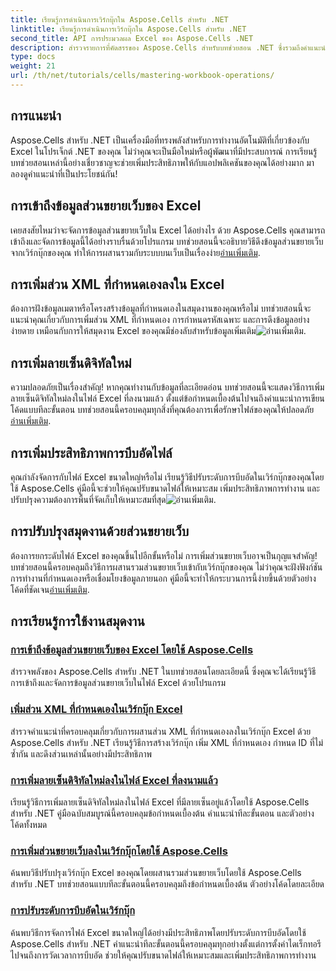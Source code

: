 ```yaml
---
title: เรียนรู้การดำเนินการเวิร์กบุ๊กใน Aspose.Cells สำหรับ .NET
linktitle: เรียนรู้การดำเนินการเวิร์กบุ๊กใน Aspose.Cells สำหรับ .NET
second_title: API การประมวลผล Excel ของ Aspose.Cells .NET
description: สำรวจรายการที่คัดสรรของ Aspose.Cells สำหรับบทช่วยสอน .NET ซึ่งรวมถึงคำแนะนำในการเข้าถึงข้อมูลส่วนขยายเว็บ การเพิ่มลายเซ็นดิจิทัล และการปรับระดับการบีบอัด
type: docs
weight: 21
url: /th/net/tutorials/cells/mastering-workbook-operations/
---
```

## การแนะนำ

Aspose.Cells สำหรับ .NET เป็นเครื่องมือที่ทรงพลังสำหรับการทำงานอัตโนมัติที่เกี่ยวข้องกับ Excel ในโปรเจ็กต์ .NET ของคุณ ไม่ว่าคุณจะเป็นมือใหม่หรือผู้พัฒนาที่มีประสบการณ์ การเรียนรู้บทช่วยสอนเหล่านี้อย่างเชี่ยวชาญจะช่วยเพิ่มประสิทธิภาพให้กับแอปพลิเคชันของคุณได้อย่างมาก มาลองดูคำแนะนำที่เป็นประโยชน์กัน!  

## การเข้าถึงข้อมูลส่วนขยายเว็บของ Excel  

เคยสงสัยไหมว่าจะจัดการข้อมูลส่วนขยายเว็บใน Excel ได้อย่างไร ด้วย Aspose.Cells คุณสามารถเข้าถึงและจัดการข้อมูลนี้ได้อย่างราบรื่นด้วยโปรแกรม บทช่วยสอนนี้จะอธิบายวิธีดึงข้อมูลส่วนขยายเว็บจากเวิร์กบุ๊กของคุณ ทำให้การผสานรวมกับระบบบนเว็บเป็นเรื่องง่าย[อ่านเพิ่มเติม](./accessing-excel-web-extension-information/).  

## การเพิ่มส่วน XML ที่กำหนดเองลงใน Excel  

 ต้องการฝังข้อมูลเมตาหรือโครงสร้างข้อมูลที่กำหนดเองในสมุดงานของคุณหรือไม่ บทช่วยสอนนี้จะแนะนำคุณเกี่ยวกับการเพิ่มส่วน XML ที่กำหนดเอง การกำหนดรหัสเฉพาะ และการดึงข้อมูลอย่างง่ายดาย เหมือนกับการให้สมุดงาน Excel ของคุณมีช่องลับสำหรับข้อมูลเพิ่มเติม![อ่านเพิ่มเติม](./add-custom-xml-parts/).  

## การเพิ่มลายเซ็นดิจิทัลใหม่  

 ความปลอดภัยเป็นเรื่องสำคัญ! หากคุณทำงานกับข้อมูลที่ละเอียดอ่อน บทช่วยสอนนี้จะแสดงวิธีการเพิ่มลายเซ็นดิจิทัลใหม่ลงในไฟล์ Excel ที่ลงนามแล้ว ตั้งแต่ข้อกำหนดเบื้องต้นไปจนถึงคำแนะนำการเขียนโค้ดแบบทีละขั้นตอน บทช่วยสอนนี้ครอบคลุมทุกสิ่งที่คุณต้องการเพื่อรักษาไฟล์ของคุณให้ปลอดภัย[อ่านเพิ่มเติม](./adding-new-digital-signature-to-signed-excel-file/).  

## การเพิ่มประสิทธิภาพการบีบอัดไฟล์  

คุณกำลังจัดการกับไฟล์ Excel ขนาดใหญ่หรือไม่ เรียนรู้วิธีปรับระดับการบีบอัดในเวิร์กบุ๊กของคุณโดยใช้ Aspose.Cells คู่มือนี้จะช่วยให้คุณปรับขนาดไฟล์ให้เหมาะสม เพิ่มประสิทธิภาพการทำงาน และปรับปรุงความต้องการพื้นที่จัดเก็บให้เหมาะสมที่สุด![อ่านเพิ่มเติม](./adjusting-compression-level/). 
 
## การปรับปรุงสมุดงานด้วยส่วนขยายเว็บ  

 ต้องการยกระดับไฟล์ Excel ของคุณขึ้นไปอีกขั้นหรือไม่ การเพิ่มส่วนขยายเว็บอาจเป็นกุญแจสำคัญ! บทช่วยสอนนี้ครอบคลุมถึงวิธีการผสานรวมส่วนขยายเว็บเข้ากับเวิร์กบุ๊กของคุณ ไม่ว่าคุณจะฝังฟังก์ชันการทำงานที่กำหนดเองหรือเชื่อมโยงข้อมูลภายนอก คู่มือนี้จะทำให้กระบวนการนี้ง่ายขึ้นด้วยตัวอย่างโค้ดที่ชัดเจน[อ่านเพิ่มเติม](./adding-web-extension/).  

## การเรียนรู้การใช้งานสมุดงาน
### [การเข้าถึงข้อมูลส่วนขยายเว็บของ Excel โดยใช้ Aspose.Cells](./accessing-excel-web-extension-information/)
สำรวจพลังของ Aspose.Cells สำหรับ .NET ในบทช่วยสอนโดยละเอียดนี้ ซึ่งคุณจะได้เรียนรู้วิธีการเข้าถึงและจัดการข้อมูลส่วนขยายเว็บในไฟล์ Excel ด้วยโปรแกรม
### [เพิ่มส่วน XML ที่กำหนดเองในเวิร์กบุ๊ก Excel](./add-custom-xml-parts/)
สำรวจคำแนะนำที่ครอบคลุมเกี่ยวกับการผสานส่วน XML ที่กำหนดเองลงในเวิร์กบุ๊ก Excel ด้วย Aspose.Cells สำหรับ .NET เรียนรู้วิธีการสร้างเวิร์กบุ๊ก เพิ่ม XML ที่กำหนดเอง กำหนด ID ที่ไม่ซ้ำกัน และดึงส่วนเหล่านั้นอย่างมีประสิทธิภาพ
### [การเพิ่มลายเซ็นดิจิทัลใหม่ลงในไฟล์ Excel ที่ลงนามแล้ว](./adding-new-digital-signature-to-signed-excel-file/)
เรียนรู้วิธีการเพิ่มลายเซ็นดิจิทัลใหม่ลงในไฟล์ Excel ที่มีลายเซ็นอยู่แล้วโดยใช้ Aspose.Cells สำหรับ .NET คู่มือฉบับสมบูรณ์นี้ครอบคลุมข้อกำหนดเบื้องต้น คำแนะนำทีละขั้นตอน และตัวอย่างโค้ดทั้งหมด
### [การเพิ่มส่วนขยายเว็บลงในเวิร์กบุ๊กโดยใช้ Aspose.Cells](./adding-web-extension/)
ค้นพบวิธีปรับปรุงเวิร์กบุ๊ก Excel ของคุณโดยผสานรวมส่วนขยายเว็บโดยใช้ Aspose.Cells สำหรับ .NET บทช่วยสอนแบบทีละขั้นตอนนี้ครอบคลุมถึงข้อกำหนดเบื้องต้น ตัวอย่างโค้ดโดยละเอียด
### [การปรับระดับการบีบอัดในเวิร์กบุ๊ก](./adjusting-compression-level/)
ค้นพบวิธีการจัดการไฟล์ Excel ขนาดใหญ่ได้อย่างมีประสิทธิภาพโดยปรับระดับการบีบอัดโดยใช้ Aspose.Cells สำหรับ .NET คำแนะนำทีละขั้นตอนนี้ครอบคลุมทุกอย่างตั้งแต่การตั้งค่าไดเร็กทอรีไปจนถึงการวัดเวลาการบีบอัด ช่วยให้คุณปรับขนาดไฟล์ให้เหมาะสมและเพิ่มประสิทธิภาพการทำงาน